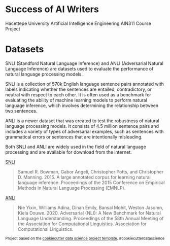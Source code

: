 Success of AI Writers
==============================

Hacettepe University Artificial Intelligence Engineering AIN311 Course Project

Datasets
=============================
SNLI (Standford Natural Language Inference) and ANLI (Adversarial Natural Language Inference) are datasets used to evaluate the performance of natural language processing models.

SNLI is a collection of 570k English language sentence pairs annotated with labels indicating whether the sentences are entailed, contradictory, or neutral with respect to each other. It is often used as a benchmark for evaluating the ability of machine learning models to perform natural language inference, which involves determining the relationship between two sentences.

ANLI is a newer dataset that was created to test the robustness of natural language processing models. It consists of 4.5 million sentence pairs and includes a variety of types of adversarial examples, such as sentences with grammatical errors or sentences that are intentionally misleading.

Both SNLI and ANLI are widely used in the field of natural language processing and are available for download from the internet.

<a href="http://nlp.stanford.edu/projects/snli/">SNLI</a>

>Samuel R. Bowman, Gabor Angeli, Christopher Potts, and Christopher D. Manning. 2015.
>A large annotated corpus for learning natural language inference. 
>Proceedings of the 2015 Conference on Empirical Methods in Natural Language Processing (EMNLP).

<a href="https://github.com/facebookresearch/anli">ANLI</a>

>Nie Yixin, Williams Adina, Dinan Emily, Bansal Mohit, Weston Jasomn, Kiela Douwe. 2020.
>Adversarial {NLI}: A New Benchmark for Natural Language Understanding.
>Proceedings of the 58th Annual Meeting of the Association for Computational Linguistics.
>Association for Computational Linguistics.



<p><small>Project based on the <a target="_blank" href="https://drivendata.github.io/cookiecutter-data-science/">cookiecutter data science project template</a>. #cookiecutterdatascience</small></p>
